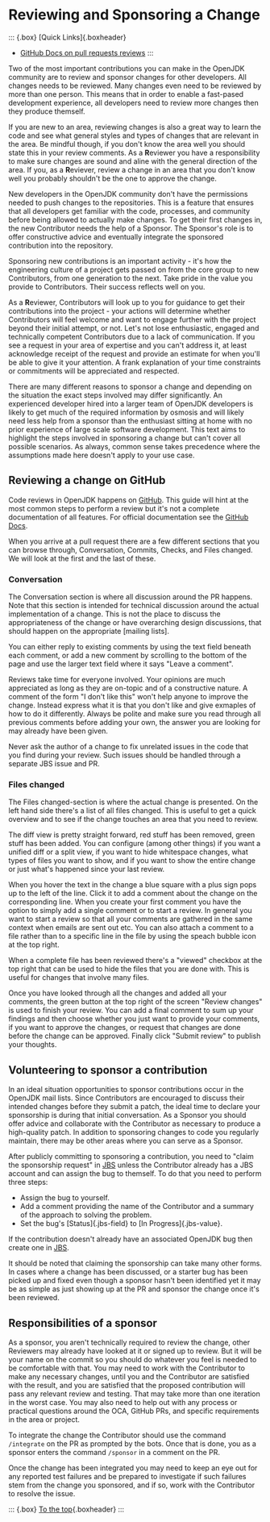 # Reviewing and Sponsoring a Change

::: {.box}
[Quick Links]{.boxheader}

* [GitHub Docs on pull requests reviews](https://docs.github.com/en/pull-requests/collaborating-with-pull-requests/reviewing-changes-in-pull-requests/about-pull-request-reviews)
:::

Two of the most important contributions you can make in the OpenJDK community are to review and sponsor changes for other developers. All changes needs to be reviewed. Many changes even need to be reviewed by more than one person. This means that in order to enable a fast-pased development experience, all developers need to review more changes then they produce themself.

If you are new to an area, reviewing changes is also a great way to learn the code and see what general styles and types of changes that are relevant in the area. Be mindful though, if you don't know the area well you should state this in your review comments. As a **R**eviewer you have a responsibility to make sure changes are sound and aline with the general direction of the area. If you, as a **R**eviever, review a change in an area that you don't know well you probably shouldn't be the one to approve the change.

New developers in the OpenJDK community don't have the permissions needed to push changes to the repositories. This is a feature that ensures that all developers get familiar with the code, processes, and community before being allowed to actually make changes. To get their first changes in, the new Contributor needs the help of a Sponsor. The Sponsor's role is to offer constructive advice and eventually integrate the sponsored contribution into the repository.

Sponsoring new contributions is an important activity - it's how the engineering culture of a project gets passed on from the core group to new Contributors, from one generation to the next. Take pride in the value you provide to Contributors. Their success reflects well on you.

As a **R**eviewer, Contributors will look up to you for guidance to get their contributions into the project - your actions will determine whether Contributors will feel welcome and want to engage further with the project beyond their initial attempt, or not. Let's not lose enthusiastic, engaged and technically competent Contributors due to a lack of communication. If you see a request in your area of expertise and you can't address it, at least acknowledge receipt of the request and provide an estimate for when you'll be able to give it your attention. A frank explanation of your time constraints or commitments will be appreciated and respected.

There are many different reasons to sponsor a change and depending on the situation the exact steps involved may differ significantly. An experienced developer hired into a larger team of OpenJDK developers is likely to get much of the required information by osmosis and will likely need less help from a sponsor than the enthusiast sitting at home with no prior experience of large scale software development. This text aims to highlight the steps involved in sponsoring a change but can't cover all possible scenarios. As always, common sense takes precedence where the assumptions made here doesn't apply to your use case.

## Reviewing a change on GitHub

Code reviews in OpenJDK happens on [GitHub](https://github.com/openjdk). This guide will hint at the most common steps to perform a review but it's not a complete documentation of all features. For official documentation see the [GitHub Docs](https://docs.github.com/en/pull-requests/collaborating-with-pull-requests/reviewing-changes-in-pull-requests/about-pull-request-reviews).

When you arrive at a pull request there are a few different sections that you can browse through, Conversation, Commits, Checks, and Files changed. We will look at the first and the last of these.

### Conversation

The Conversation section is where all discussion around the PR happens. Note that this section is intended for technical discussion around the actual implementation of a change. This is not the place to discuss the appropriateness of the change or have overarching design discussions, that should happen on the appropriate [mailing lists].

You can either reply to existing comments by using the text field beneath each comment, or add a new comment by scrolling to the bottom of the page and use the larger text field where it says "Leave a comment".

Reviews take time for everyone involved. Your opinions are much appreciated as long as they are on-topic and of a constructive nature. A comment of the form "I don't like this" won't help anyone to improve the change. Instead express what it is that you don't like and give exmaples of how to do it differently. Always be polite and make sure you read through all previous comments before adding your own, the answer you are looking for may already have been given.

Never ask the author of a change to fix unrelated issues in the code that you find during your review. Such issues should be handled through a separate JBS issue and PR.

### Files changed

The Files changed-section is where the actual change is presented. On the left hand side there's a list of all files changed. This is useful to get a quick overview and to see if the change touches an area that you need to review.

The diff view is pretty straight forward, red stuff has been removed, green stuff has been added. You can configure (among other things) if you want a unified diff or a split view, if you want to hide whitespace changes, what types of files you want to show, and if you want to show the entire change or just what's happened since your last review.

When you hover the text in the change a blue square with a plus sign pops up to the left of the line. Click it to add a comment about the change on the corresponding line. When you create your first comment you have the option to simply add a single comment or to start a review. In general you want to start a review so that all your comments are gathered in the same context when emails are sent out etc. You can also attach a comment to a file rather than to a specific line in the file by using the speach bubble icon at the top right.

When a complete file has been reviewed there's a "viewed" checkbox at the top right that can be used to hide the files that you are done with. This is useful for changes that involve many files.

Once you have looked through all the changes and added all your comments, the green button at the top right of the screen "Review changes" is used to finish your review. You can add a final comment to sum up your findings and then choose whether you just want to provide your comments, if you want to approve the changes, or request that changes are done before the change can be approved. Finally click "Submit review" to publish your thoughts.

## Volunteering to sponsor a contribution

In an ideal situation opportunities to sponsor contributions occur in the OpenJDK mail lists. Since Contributors are encouraged to discuss their intended changes before they submit a patch, the ideal time to declare your sponsorship is during that initial conversation. As a Sponsor you should offer advice and collaborate with the Contributor as necessary to produce a high-quality patch. In addition to sponsoring changes to code you regularly maintain, there may be other areas where you can serve as a Sponsor.

After publicly committing to sponsoring a contribution, you need to "claim the sponsorship request" in [JBS](#jbs---jdk-bug-system) unless the Contributor already has a JBS account and can assign the bug to themself. To do that you need to perform three steps:

* Assign the bug to yourself.
* Add a comment providing the name of the Contributor and a summary of the approach to solving the problem.
* Set the bug's [Status]{.jbs-field} to [In Progress]{.jbs-value}.

If the contribution doesn't already have an associated OpenJDK bug then create one in [JBS](#jbs---jdk-bug-system).

It should be noted that claiming the sponsorship can take many other forms. In cases where a change has been discussed, or a starter bug has been picked up and fixed even though a sponsor hasn't been identified yet it may be as simple as just showing up at the PR and sponsor the change once it's been reviewed.

## Responsibilities of a sponsor

As a sponsor, you aren't technically required to review the change, other Reviewers may already have looked at it or signed up to review. But it will be your name on the commit so you should do whatever you feel is needed to be comfortable with that. You may need to work with the Contributor to make any necessary changes, until you and the Contributor are satisfied with the result, and you are satisfied that the proposed contribution will pass any relevant review and testing. That may take more than one iteration in the worst case. You may also need to help out with any process or practical questions around the OCA, GitHub PRs, and specific requirements in the area or project.

To integrate the change the Contributor should use the command `/integrate` on the PR as prompted by the bots. Once that is done, you as a sponsor enters the command `/sponsor` in a comment on the PR.

Once the change has been integrated you may need to keep an eye out for any reported test failures and be prepared to investigate if such failures stem from the change you sponsored, and if so, work with the Contributor to resolve the issue.

::: {.box}
[To the top](#){.boxheader}
:::
